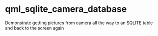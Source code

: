 # qml_sqlite_camera_database
Demonstrate getting pictures from camera all the way to an SQLITE table and back to the screen again
